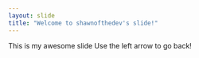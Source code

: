 ```yaml
---
layout: slide
title: "Welcome to shawnofthedev's slide!"
--- 
```

This is my awesome slide
Use the left arrow to go back!
